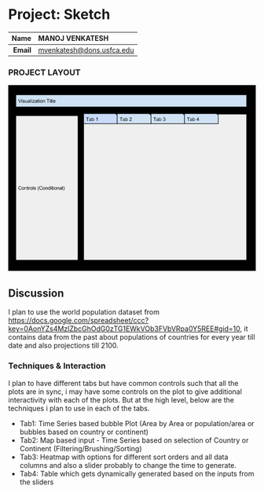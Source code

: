 Project: Sketch
==============================

| **Name**  | MANOJ VENKATESH |
|----------:|:-------------|
| **Email** | mvenkatesh@dons.usfca.edu |

### PROJECT LAYOUT 
![IMAGE](FinalProjectLayout.png)

## Discussion ##
I plan to use the world population dataset from https://docs.google.com/spreadsheet/ccc?key=0AonYZs4MzlZbcGhOdG0zTG1EWkVOb3FVbVRpa0Y5REE#gid=10, it contains data from the past about populations of countries for every year till date and also projections till 2100.

### Techniques & Interaction 
I plan to have different tabs but have common controls such that all the plots are in sync, i may have some controls on the plot to give additional interactivity with each of the plots. But at the high level, below are the techniques i plan to use in each of the tabs.
 - Tab1: Time Series based bubble Plot (Area by Area or population/area or bubbles based on country or continent) 
 - Tab2: Map based input - Time Series based on selection of Country or Continent (Filtering/Brushing/Sorting)
 - Tab3: Heatmap with options for different sort orders and all data columns and also a slider probably to change the time to generate.
 - Tab4: Table which gets dynamically generated based on the inputs from the sliders
